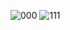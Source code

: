 ![000](https://user-images.githubusercontent.com/114208758/221447873-6f65bb3f-d537-49f5-bf65-f3acdcc03e72.PNG)
![111](https://user-images.githubusercontent.com/114208758/221447874-4b196808-efa5-43e0-9574-444db153debb.PNG)


